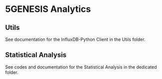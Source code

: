 # 5GENESIS Analytics

## Utils 
See documentation for the InfluxDB-Python Client in the Utils folder.

## Statistical Analysis 
See codes and documentation for the Statistical Analysis in the dedicated folder.
